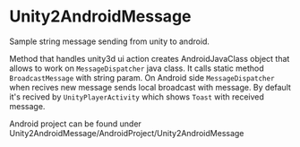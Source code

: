 # Unity2AndroidMessage
Sample string message sending from unity to android.

Method that handles unity3d ui action creates AndroidJavaClass object that allows to work on ```MessageDispatcher``` java class. It calls static method ```BroadcastMessage``` with string param. On Android side ```MessageDispatcher``` when recives new message sends local broadcast with message. By default it's recived by ```UnityPlayerActivity``` which shows ```Toast``` with received message.

Android project can be found under Unity2AndroidMessage/AndroidProject/Unity2AndroidMessage
